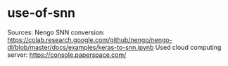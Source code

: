 # use-of-snn

Sources:
Nengo SNN conversion: https://colab.research.google.com/github/nengo/nengo-dl/blob/master/docs/examples/keras-to-snn.ipynb
Used cloud computing server: https://console.paperspace.com/
